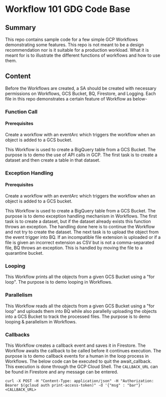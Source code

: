 # Workflow 101 GDG Code Base
## Summary
This repo contains sample code for a few simple GCP Workflows demonstrating some features. This repo is not meant to be a design recommendation nor is it suitable for a production workload. What it is meant for is to illustrate the different functions of workflows and how to use them.

## Content
Before the Workflows are created, a SA should be created with necessary permissions on Workflows, GCS Bucket, BQ, Firestore, and Logging. Each file in this repo demonstrates a certain feature of Workflow as below-

### Function Call
#### Prerequisites
Create a workflow with an eventArc which triggers the workflow when an object is added to a GCS bucket.

This Workflow is used to create a BigQuery table from a GCS Bucket. The purpose is to demo the use of API calls in GCP. The first task is to create a dataset and then create a table in that dataset.

### Exception Handling
#### Prerequisites
Create a workflow with an eventArc which triggers the workflow when an object is added to a GCS bucket.

This Workflow is used to create a BigQuery table from a GCS Bucket. The purpose is to demo exception handling mechanism in Workflows. The first task is to create a dataset, but if the dataset already exists this function throws an exception. The handling done here is to continue the Workflow and not try to create the dataset. The next task is to upload the object from the event trigger into BQ. If an incompatible file extension is uploaded or if a file is given an incorrect extension as CSV but is not a comma-separated file, BQ throws an exception. This is handled by moving the file to a quarantine bucket.

### Looping

This Workflow prints all the objects from a given GCS Bucket using a "for loop". The purpose is to demo looping in Workflows.

### Parallelism

This Workflow reads all the objects from a given GCS Bucket using a "for loop" and uploads them into BQ while also parallelly uploading the objects into a GCS Bucket to track the processed files. The purpose is to demo looping & parallelism in Workflows. 

### Callbacks

This Workflow creates a callback event and saves it in Firestore. The Workflow awaits the callback to be called before it continues execution. The purpose is to demo callback events for a human in the loop process in Workflows. The below code can be executed to quit the await_callback. This execution is done through the GCP Cloud Shell. The ``` CALLBACK_URL ``` can be found in Firestore and any message can be entered. 

```
curl -X POST -H "Content-Type: application/json" -H "Authorization: Bearer $(gcloud auth print-access-token)" -d '{"msg" : "bar"}' <CALLBACK_URL>
```
